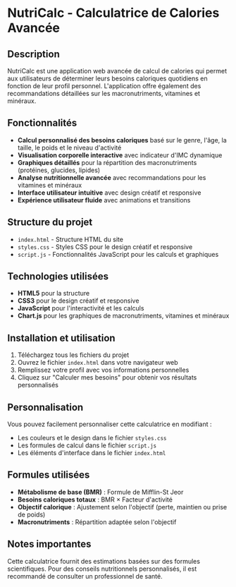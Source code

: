 # NutriCalc - Calculatrice de Calories Avancée

## Description
NutriCalc est une application web avancée de calcul de calories qui permet aux utilisateurs de déterminer leurs besoins caloriques quotidiens en fonction de leur profil personnel. L'application offre également des recommandations détaillées sur les macronutriments, vitamines et minéraux.

## Fonctionnalités

- **Calcul personnalisé des besoins caloriques** basé sur le genre, l'âge, la taille, le poids et le niveau d'activité
- **Visualisation corporelle interactive** avec indicateur d'IMC dynamique
- **Graphiques détaillés** pour la répartition des macronutriments (protéines, glucides, lipides)
- **Analyse nutritionnelle avancée** avec recommandations pour les vitamines et minéraux
- **Interface utilisateur intuitive** avec design créatif et responsive
- **Expérience utilisateur fluide** avec animations et transitions

## Structure du projet

- `index.html` - Structure HTML du site
- `styles.css` - Styles CSS pour le design créatif et responsive
- `script.js` - Fonctionnalités JavaScript pour les calculs et graphiques

## Technologies utilisées

- **HTML5** pour la structure
- **CSS3** pour le design créatif et responsive
- **JavaScript** pour l'interactivité et les calculs
- **Chart.js** pour les graphiques de macronutriments, vitamines et minéraux

## Installation et utilisation

1. Téléchargez tous les fichiers du projet
2. Ouvrez le fichier `index.html` dans votre navigateur web
3. Remplissez votre profil avec vos informations personnelles
4. Cliquez sur "Calculer mes besoins" pour obtenir vos résultats personnalisés

## Personnalisation

Vous pouvez facilement personnaliser cette calculatrice en modifiant :

- Les couleurs et le design dans le fichier `styles.css`
- Les formules de calcul dans le fichier `script.js`
- Les éléments d'interface dans le fichier `index.html`

## Formules utilisées

- **Métabolisme de base (BMR)** : Formule de Mifflin-St Jeor
- **Besoins caloriques totaux** : BMR × Facteur d'activité
- **Objectif calorique** : Ajustement selon l'objectif (perte, maintien ou prise de poids)
- **Macronutriments** : Répartition adaptée selon l'objectif

## Notes importantes

Cette calculatrice fournit des estimations basées sur des formules scientifiques. Pour des conseils nutritionnels personnalisés, il est recommandé de consulter un professionnel de santé.
